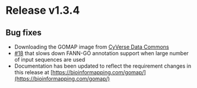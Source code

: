 # Release v1.3.4

## Bug fixes

* Downloading the GOMAP image from [CyVerse Data Commons](https://datacommons.cyverse.org/browse/iplant/home/shared/dillpicl/gomap/GOMAP)
* [#18](https://github.com/Dill-PICL/GOMAP-singularity/issues/18) that slows down FANN-GO annotation support when large number of input sequences are used
* Documentation has been updated to reflect the requirement changes in this release at [https://bioinformapping.com/gomap/](https://bioinformapping.com/gomap/)

